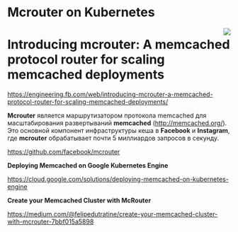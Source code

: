 # Mcrouter on Kubernetes #

<img align="right" src="./assets/Mcrouter.png">

# Introducing mcrouter: A memcached protocol router for scaling memcached deployments #
https://engineering.fb.com/web/introducing-mcrouter-a-memcached-protocol-router-for-scaling-memcached-deployments/


**Mcrouter** является маршрутизатором протокола memcached для масштабирования развертываний **memcached** (http://memcached.org/). Это основной компонент инфраструктуры кеша в **Facebook** и **Instagram**, где **mcrouter** обрабатывает почти 5 миллиардов запросов в секунду.

https://github.com/facebook/mcrouter

**Deploying Memcached on Google Kubernetes Engine**

https://cloud.google.com/solutions/deploying-memcached-on-kubernetes-engine

**Create your Memcached Cluster with McRouter**

https://medium.com/@felipedutratine/create-your-memcached-cluster-with-mcrouter-7bbf015a5898


